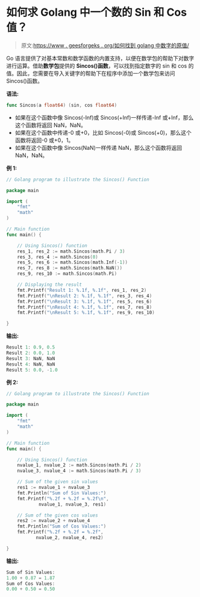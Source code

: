 # 如何求 Golang 中一个数的 Sin 和 Cos 值？

> 原文:[https://www . geesforgeks . org/如何找到 golang 中数字的原值/](https://www.geeksforgeeks.org/how-to-find-the-sin-and-cos-value-of-a-number-in-golang/)

Go 语言提供了对基本常数和数学函数的内置支持，以便在数学包的帮助下对数字进行运算。借助**数学包**提供的 **Sincos()函数**，可以找到指定数字的 sin 和 cos 的值。因此，您需要在导入关键字的帮助下在程序中添加一个数学包来访问 Sincos()函数。

**语法:**

```go
func Sincos(a float64) (sin, cos float64)
```

*   如果在这个函数中像 Sincos(-Inf)或 Sincos(+Inf)一样传递-Inf 或+Inf，那么这个函数将返回 NaN，NaN。
*   如果在这个函数中传递-0 或+0，比如 Sincos(-0)或 Sincos(+0)，那么这个函数将返回-0 或+0，1。
*   如果在这个函数中像 Sincos(NaN)一样传递 NaN，那么这个函数将返回 NaN，NaN。

**例 1:**

```go
// Golang program to illustrate the Sincos() Function

package main

import (
    "fmt"
    "math"
)

// Main function
func main() {

    // Using Sincos() function
    res_1, res_2 := math.Sincos(math.Pi / 3)
    res_3, res_4 := math.Sincos(0)
    res_5, res_6 := math.Sincos(math.Inf(-1))
    res_7, res_8 := math.Sincos(math.NaN())
    res_9, res_10 := math.Sincos(math.Pi)

    // Displaying the result
    fmt.Printf("Result 1: %.1f, %.1f", res_1, res_2)
    fmt.Printf("\nResult 2: %.1f, %.1f", res_3, res_4)
    fmt.Printf("\nResult 3: %.1f, %.1f", res_5, res_6)
    fmt.Printf("\nResult 4: %.1f, %.1f", res_7, res_8)
    fmt.Printf("\nResult 5: %.1f, %.1f", res_9, res_10)

}
```

**输出:**

```go
Result 1: 0.9, 0.5
Result 2: 0.0, 1.0
Result 3: NaN, NaN
Result 4: NaN, NaN
Result 5: 0.0, -1.0

```

**例 2:**

```go
// Golang program to illustrate the Sincos() Function

package main

import (
    "fmt"
    "math"
)

// Main function
func main() {

    // Using Sincos() function
    nvalue_1, nvalue_2 := math.Sincos(math.Pi / 2)
    nvalue_3, nvalue_4 := math.Sincos(math.Pi / 3)

    // Sum of the given sin values
    res1 := nvalue_1 + nvalue_3
    fmt.Println("Sum of Sin Values:")
    fmt.Printf("%.2f + %.2f = %.2f\n", 
            nvalue_1, nvalue_3, res1)

    // Sum of the given cos values
    res2 := nvalue_2 + nvalue_4
    fmt.Println("Sum of Cos Values:")
    fmt.Printf("%.2f + %.2f = %.2f", 
           nvalue_2, nvalue_4, res2)

}
```

**输出:**

```go
Sum of Sin Values:
1.00 + 0.87 = 1.87
Sum of Cos Values:
0.00 + 0.50 = 0.50

```